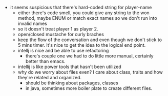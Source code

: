 - it seems suspicious that there's hard-coded string for player-name
  - either there's code smell, you could give any string to the won method, maybe ENUM or match exact names so we don't run into invalid names
  - so it doesn't treat player 1 as player 2.
  - open/closed mustache for curly braches
  - keep the flow of the conversation and even though we don't stick to 5 mins timer. It's nice to get the idea to the logical end point.
  - intellj is nice and be able to use refactoring
    - there's couple one we had to do little more manual, certainly better than emacs.
  - intellij is like power tools that hasn't been utilized
  - why do we worry about files even? I care about class, traits and how they're related and organized.
    - should be thinking about packages, classes
    - in java, sometimes more boiler plate to create different files.
 
